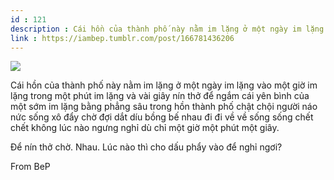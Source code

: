 ```yaml
---
id : 121
description : Cái hồn của thành phố này nằm im lặng ở một ngày im lặng vào một giờ im lặng trong một phút im lặng và vài giây nín thở để ngắm cái yên bình của một sớm im lặng bằng phẳng sâu trong hồn thành phố chật chội người náo nức sống xô đẩy chờ đợi dắt díu bồng bế nhau đi đi về về sống sống chết chết không lúc nào ngưng nghỉ dù chỉ một giờ một phút một giây.
link : https://iambep.tumblr.com/post/166781436206
---
```


![](https://64.media.tumblr.com/6e4934f6e59ed1f0b6a91d8ca5a8cafa/tumblr_oydvsjQHWK1u3a9rjo1_1280.jpg)

Cái hồn của thành phố này nằm im lặng ở một ngày im lặng vào một giờ im
lặng trong một phút im lặng và vài giây nín thở để ngắm cái yên bình của
một sớm im lặng bằng phẳng sâu trong hồn thành phố chật chội người náo nức
sống xô đẩy chờ đợi dắt díu bồng bế nhau đi đi về về sống sống chết chết
không lúc nào ngưng nghỉ dù chỉ một giờ một phút một giây.

Để nín thở chờ. Nhau. Lúc nào thì cho dấu phẩy vào để nghỉ ngơi?

From BeP